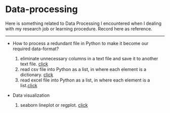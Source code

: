 # Data-processing

Here is something related to Data Processing I encountered when I dealing with my research job or learning procedure. Record here as reference.

-----

* How to process a redundant file in Python to make it become our required data-format?
    1. eliminate unnecessary columns in a text file and save it to another text file. [click](file1.md)
    2. read csv file into Python as a list, in where each element is a dictionary. [click](file2.md)
    3. read excel file into Python as a list, in where each element is a list.[click](file4.md)
    
* Data visualization
    1. seaborn lineplot or regplot. [click](file3.md)

